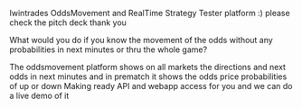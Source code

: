 Iwintrades OddsMovement and RealTime Strategy Tester platform :) please check the pitch deck thank you

What would you do if you know the movement of the odds without any probabilities in next minutes or thru the whole game?

The oddsmovement platform shows on all markets the directions and next odds in next minutes and in prematch it shows the odds price probabilities of up or down
Making ready API and webapp access for you and we can do a live demo of it
